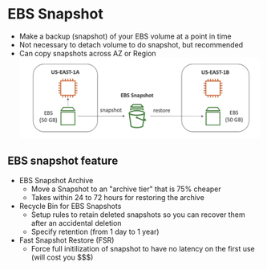 # EBS Snapshot
- Make a backup (snapshot) of your EBS volume at a point in time
- Not necessary to detach volume to do snapshot, but recommended
- Can copy snapshots across AZ or Region
![EBS Snapshots](Assets/EBS-2.png)


## EBS snapshot feature

- EBS Snapshot Archive
    * Move a Snapshot to an "archive tier" that is 75% cheaper
    * Takes within 24 to 72 hours for restoring the archive
- Recycle Bin for EBS Snapshots
    * Setup rules to retain deleted snapshots so you can recover them after an accidental deletion 
    * Specify retention (from 1 day to 1 year)
- Fast Snapshot Restore (FSR)
    * Force full initilization of snapshot to have no latency on the first use (will cost you $$$)

    